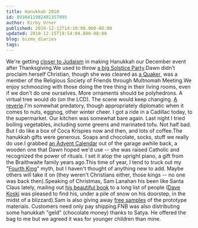 ```yaml
---
title: Hanukkah 2010
id: 8930411982481357095
author: Kirby Urner
published: 2010-12-12T14:10:00.000-08:00
updated: 2010-12-15T19:54:04.890-08:00
blog: bizmo_diaries
tags: 
---
```


We're getting [closer to Judaism](http://worldgame.blogspot.com/2010/09/wanderers-2010914.html) in making Hanukkah our December event after Thanksgiving.We used to throw [a big Solstice Party](http://www.flickr.com/photos/17157315@N00/sets/72157611469130829/with/3129058411/).Dawn didn't proclaim herself Christian, though she was cleared as [a Quaker](http://mybizmo.blogspot.com/2009/08/quakers-101.html), was a member of the Religious Society of Friends through Multnomah Meeting.We enjoy schmoozing with those doing the tree thing in their living rooms, even if we don't do one ourselves.  More ornaments should be polyhedrons.  A virtual tree would do (on the LCD). The scene would keep changing.  [A reverie](http://coffeeshopsnet.blogspot.com/2010/04/smart-bar-lcds.html).I'm somewhat predatory, though appropriately diplomatic when it comes to nuts, eggnog, other winter cheer.  I got a ride in a Cadillac today, to the supermarket.  Our kitchen was somewhat bare again.  Last night I tried boiling vegetables, including some greens and marinated tofu.  Not half bad.  But I do like a box of Coca Krispies now and then, and lots of coffee.The hanukkah gifts were generous.  Soaps and chocolate, socks, stuff we really do use.I grabbed [an Advent Calendar](http://www.flickr.com/photos/17157315@N00/3695572071/) out of the garage awhile back, a wooden one that Dawn hoped we'd use -- she was raised Catholic and recognized the power of rituals.  I set it atop the upright piano, a gift from the Braithwaite family years ago.This time of year, I tend to truck out my "[Fourth King](http://worldgame.blogspot.com/2009/07/xmas-in-july.html)" myth, but I haven't thought of anything new to add.  Maybe others will take it on (they weren't Christians either, those kings -- no one was back then).Speaking of Christmas, Sam Lanahan his been like Santa Claus lately, mailing out [his beautiful book](http://mybizmo.blogspot.com/2010/10/art-of-note.html) to a long list of people ([Dave Koski](http://worldgame.blogspot.com/2010/09/buckyball-day.html) was pleased to find his, under a pile of snow on his doorstep, in the midst of a blizzard).Sam is also giving away [free samples](http://www.flextegrity.com/free-samples.php) of the prototype materials.  Customers need only pay shipping.FNB was also distributing some hanukkah "geld" (chocolate money) thanks to Satya.  He offered the bag to me but we agreed it was for younger children than mine.